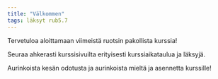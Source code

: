 ```yaml
---
title: "Välkommen"
tags: läksyt rub5.7
---
```


Tervetuloa aloittamaan viimeistä
ruotsin pakollista kurssia! 

Seuraa ahkerasti kurssisivuilta erityisesti kurssiaikataulua ja läksyjä.

Aurinkoista kesän odotusta ja aurinkoista mieltä ja asennetta kurssille!